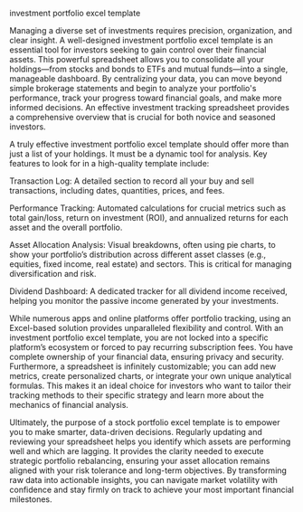 investment portfolio excel template


Managing a diverse set of investments requires precision, organization, and clear insight. A well-designed investment portfolio excel template is an essential tool for investors seeking to gain control over their financial assets. This powerful spreadsheet allows you to consolidate all your holdings—from stocks and bonds to ETFs and mutual funds—into a single, manageable dashboard. By centralizing your data, you can move beyond simple brokerage statements and begin to analyze your portfolio's performance, track your progress toward financial goals, and make more informed decisions. An effective investment tracking spreadsheet provides a comprehensive overview that is crucial for both novice and seasoned investors.



A truly effective investment portfolio excel template should offer more than just a list of your holdings. It must be a dynamic tool for analysis. Key features to look for in a high-quality template include:




Transaction Log: A detailed section to record all your buy and sell transactions, including dates, quantities, prices, and fees.


Performance Tracking: Automated calculations for crucial metrics such as total gain/loss, return on investment (ROI), and annualized returns for each asset and the overall portfolio.


Asset Allocation Analysis: Visual breakdowns, often using pie charts, to show your portfolio’s distribution across different asset classes (e.g., equities, fixed income, real estate) and sectors. This is critical for managing diversification and risk.


Dividend Dashboard: A dedicated tracker for all dividend income received, helping you monitor the passive income generated by your investments.





While numerous apps and online platforms offer portfolio tracking, using an Excel-based solution provides unparalleled flexibility and control. With an investment portfolio excel template, you are not locked into a specific platform’s ecosystem or forced to pay recurring subscription fees. You have complete ownership of your financial data, ensuring privacy and security. Furthermore, a spreadsheet is infinitely customizable; you can add new metrics, create personalized charts, or integrate your own unique analytical formulas. This makes it an ideal choice for investors who want to tailor their tracking methods to their specific strategy and learn more about the mechanics of financial analysis.



Ultimately, the purpose of a stock portfolio excel template is to empower you to make smarter, data-driven decisions. Regularly updating and reviewing your spreadsheet helps you identify which assets are performing well and which are lagging. It provides the clarity needed to execute strategic portfolio rebalancing, ensuring your asset allocation remains aligned with your risk tolerance and long-term objectives. By transforming raw data into actionable insights, you can navigate market volatility with confidence and stay firmly on track to achieve your most important financial milestones.
